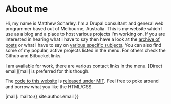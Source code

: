 # About me

Hi, my name is Matthew Scharley. I'm a Drupal consultant and general web programmer based out of Melbourne, Australia.
This is my website which I use as a blog and a place to host various projects I'm working on. If you are interested in
hearing what I have to say then have a look at the [archive of posts][archive] or what I have to say on
[various specific subjects][tags]. You can also find some of my popular, active projects listed in the menu. For others
check the Github and Bitbucket links.

I am available for work, there are various contact links in the menu. [Direct email][mail] is preferred for this though.

The [code to this website][website-github] is [released under MIT][license]. Feel free to poke around and borrow what
you like the HTML/CSS.

  [archive]: /archive.html
  [tags]: /tags.html
  [website-github]: https://github.com/mscharley/matt.scharley.me
  [license]: /license.html
  [mail]: mailto:{{ site.author.email }}
